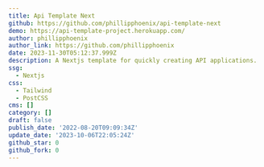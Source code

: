 ```yaml
---
title: Api Template Next
github: https://github.com/phillipphoenix/api-template-next
demo: https://api-template-project.herokuapp.com/
author: phillipphoenix
author_link: https://github.com/phillipphoenix
date: 2023-11-30T05:12:37.999Z
description: A Nextjs template for quickly creating API applications.
ssg:
  - Nextjs
css:
  - Tailwind
  - PostCSS
cms: []
category: []
draft: false
publish_date: '2022-08-20T09:09:34Z'
update_date: '2023-10-06T22:05:24Z'
github_star: 0
github_fork: 0
---
```

